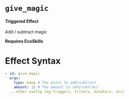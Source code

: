 # `give_magic`
#### Triggered Effect

Add / subtract magic

**Requires EcoSkills**

# Effect Syntax
```yaml
- id: give_magic
  args:
    type: mana # The point to add/subtract
    amount: 15 # The amount to add/subtract
  ...other config (eg triggers, filters, mutators, etc)
```